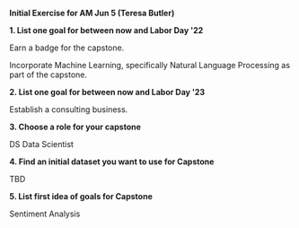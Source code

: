 **Initial Exercise for AM Jun 5 (Teresa Butler)**

**1. List one goal for between now and Labor Day '22**

   Earn a badge for the capstone.

   Incorporate Machine Learning, specifically Natural Language Processing as part of the capstone.
   
**2. List one goal for between now and Labor Day '23**

   Establish a consulting business.

**3. Choose a role for your capstone**

   DS Data Scientist
 
**4. Find an initial dataset you want to use for Capstone**

   TBD

**5. List first idea of goals for Capstone**

   Sentiment Analysis 
